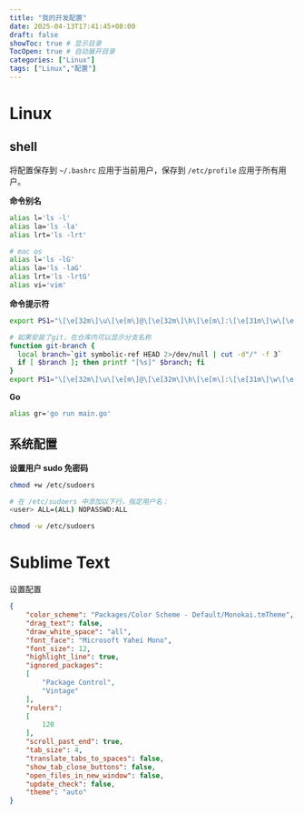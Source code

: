 ```yaml
---
title: "我的开发配置"
date: 2025-04-13T17:41:45+08:00
draft: false
showToc: true # 显示目录
TocOpen: true # 自动展开目录
categories: ["Linux"]
tags: ["Linux","配置"]
---
```


# Linux

## shell

将配置保存到 `~/.bashrc` 应用于当前用户，保存到 `/etc/profile` 应用于所有用户。

**命令别名**

```bash
alias l='ls -l'
alias la='ls -la'
alias lrt='ls -lrt'

# mac os
alias l='ls -lG'
alias la='ls -laG'
alias lrt='ls -lrtG'
alias vi='vim'
```

**命令提示符**

```bash
export PS1="\[\e[32m\]\u\[\e[m\]@\[\e[32m\]\h\[\e[m\]:\[\e[31m\]\w\[\e[m\]$ "

# 如果安装了git，在仓库内可以显示分支名称
function git-branch {
  local branch=`git symbolic-ref HEAD 2>/dev/null | cut -d"/" -f 3`
  if [ $branch ]; then printf "[%s]" $branch; fi
}
export PS1="\[\e[32m\]\u\[\e[m\]@\[\e[32m\]\h\[\e[m\]:\[\e[31m\]\w\[\e[m\]\[\e[32m\]\$(git-branch)\[\e[m\]$ "
```

**Go**

```bash
alias gr='go run main.go'
```

## 系统配置

**设置用户 sudo 免密码**

```bash
chmod +w /etc/sudoers

# 在 /etc/sudoers 中添加以下行，指定用户名：
<user> ALL=(ALL) NOPASSWD:ALL

chmod -w /etc/sudoers
```

# Sublime Text

设置配置

```json
{
	"color_scheme": "Packages/Color Scheme - Default/Monokai.tmTheme",
	"drag_text": false,
	"draw_white_space": "all",
	"font_face": "Microsoft Yahei Mono",
	"font_size": 12,
	"highlight_line": true,
	"ignored_packages":
	[
		"Package Control",
		"Vintage"
	],
	"rulers":
	[
		120
	],
	"scroll_past_end": true,
	"tab_size": 4,
	"translate_tabs_to_spaces": false,
	"show_tab_close_buttons": false,
	"open_files_in_new_window": false,
	"update_check": false,
	"theme": "auto"
}
```

